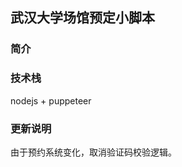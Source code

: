<!--
 * @Author: zyc
 * @Description: file content
 * @Date: 2021-04-21 10:38:54
 * @LastEditTime: 2021-10-12 12:12:43
-->
## 武汉大学场馆预定小脚本
### 简介

### 技术栈
nodejs + puppeteer

### 更新说明

由于预约系统变化，取消验证码校验逻辑。
